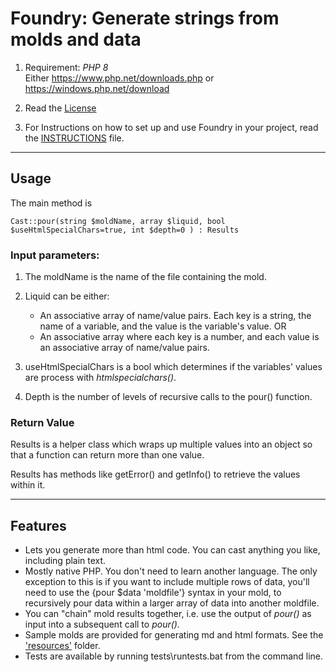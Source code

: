 # Foundry: Generate strings from molds and data

1. Requirement: *PHP 8*  
Either https://www.php.net/downloads.php or https://windows.php.net/download

1. Read the [License](./LICENSE.txt)

1. For Instructions on how to set up and use Foundry in your project, read the [INSTRUCTIONS](INSTRUCTIONS.md) file.

---
## Usage

The main method is  
```
Cast::pour(string $moldName, array $liquid, bool $useHtmlSpecialChars=true, int $depth=0 ) : Results
```

### Input parameters:  

1. The moldName is the name of the file containing the mold.

1. Liquid can be either:
    * An associative array of name/value pairs. Each key is a string, the name of a variable, and the value is the variable's value. OR
    * An associative array where each key is a number, and each value is an associative array of name/value pairs.

1. useHtmlSpecialChars is a bool which determines if the variables' values are process with *htmlspecialchars()*.

1. Depth is the number of levels of recursive calls to the pour() function.

### Return Value

Results is a helper class which wraps up multiple values into an object so that a function can return more than one value.

Results has methods like getError() and getInfo() to retrieve the values within it.

---
## Features

* Lets you generate more than html code. You can cast anything you like, including plain text.
* Mostly native PHP. You don't need to learn another language. The only exception to this is if you want to include multiple rows of data, you'll need to use the {pour $data 'moldfile'} syntax in your mold, to recursively pour data within a larger array of data into another moldfile.
* You can "chain" mold results together, i.e. use the output of *pour()* as input into a subsequent call to *pour().*
* Sample molds are provided for generating md and html formats. See the ['resources'](./resources) folder.
* Tests are available by running tests\runtests.bat from the command line.